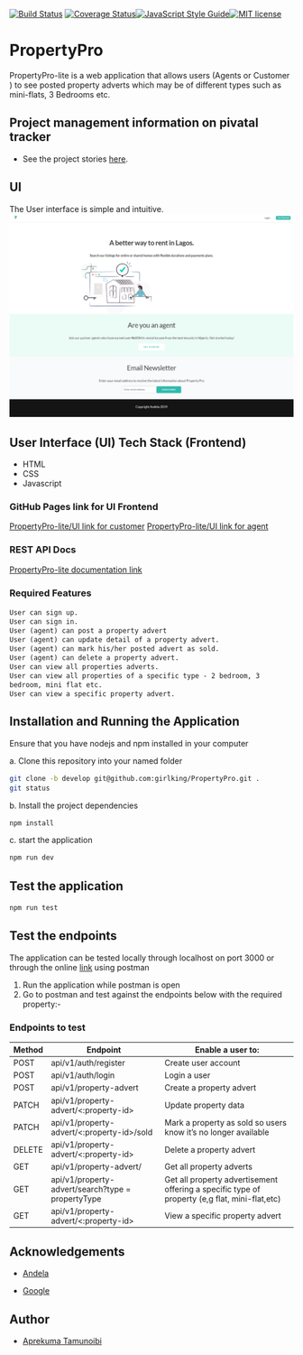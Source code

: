 [![Build Status](https://travis-ci.com/girlking/PropertyPro.svg?branch=develop)](https://travis-ci.com/girlking/PropertyPro) [![Coverage Status](https://coveralls.io/repos/github/girlking/PropertyPro/badge.svg?branch=develop)](https://coveralls.io/github/girlking/PropertyPro?branch=develop)[![JavaScript Style Guide](https://img.shields.io/badge/code_style-standard-brightgreen.svg)](https://standardjs.com)[![MIT license](http://img.shields.io/badge/license-MIT-brightgreen.svg)](http://opensource.org/licenses/MIT)

# PropertyPro

PropertyPro-lite is a web application that allows users (Agents or Customer ) to see posted property adverts which may be of different types such as mini-flats, 3 Bedrooms etc.
## Project management information on pivatal tracker

* See the project stories [here](https://www.pivotaltracker.com/n/projects/2354434).

## UI

The User interface is simple and intuitive.
![PropertyPro-lite screenshot](/UI/images/home.png?raw=true "Home page screenshot")

## User Interface (UI) Tech Stack (Frontend)

* HTML
* CSS
* Javascript

### GitHub Pages link for UI Frontend

[PropertyPro-lite/UI link for customer](https://girlking.github.io/PropertyPro/UI/all-apartment.html)
[PropertyPro-lite/UI link for agent](https://girlking.github.io/PropertyPro/UI/agent-dashboard.html)

### REST API Docs

[PropertyPro-lite documentation link](https://propertypro256.herokuapp.com/api-docs/)


### Required Features

```
User can sign up.
User can sign in.
User (agent) can post a property advert
User (agent) can update detail of a property advert.
User (agent) can mark his/her posted advert as sold.
User (agent) can delete a property advert.
User can view all properties adverts.
User can view all properties of a specific type - 2 bedroom, 3 bedroom, mini flat etc.
User can view a specific property advert.
```

## Installation and Running the Application

Ensure that you have nodejs and npm installed in your computer

a. Clone this repository into your named folder

```bash
git clone -b develop git@github.com:girlking/PropertyPro.git .
git status
```

b. Install the project dependencies

```bash
npm install
```

c. start the application

```bash
npm run dev
```

## Test the application

```bash
npm run test
```

## Test the endpoints

The application can be tested locally through localhost on port 3000 or through the online [link](https://propertypro256.herokuapp.com/) using postman

1. Run the application while postman is open
2. Go to postman and test against the endpoints below with the required property:-

### Endpoints to test

Method        | Endpoint      | Enable a user to: |
------------- | ------------- | ---------------
POST  | api/v1/auth/register  | Create user account  |
POST  | api/v1/auth/login  | Login a user |
POST  | api/v1/property-advert  | Create a property advert |
PATCH  | api/v1/property-advert/<:property-id>  | Update property data |
PATCH  | api/v1/property-advert/<:property-id>/sold  | Mark a property as sold so users know it’s no longer available |
DELETE  | api/v1/property-advert/<:property-id>  | Delete a property advert |
GET  | api/v1/property-advert/ | Get all property adverts |
GET  | api/v1/property-advert/search?type =​ propertyType  | Get all property advertisement offering a specific type of property (e,g flat, mini-flat,etc) |
GET  | api/v1/property-advert/<:property-id>  | View a specific property advert |

## Acknowledgements

* [Andela](https://andela.com/)

* [Google](https://google.com/)

## Author

* [Aprekuma Tamunoibi](https://github.com/girlking)

